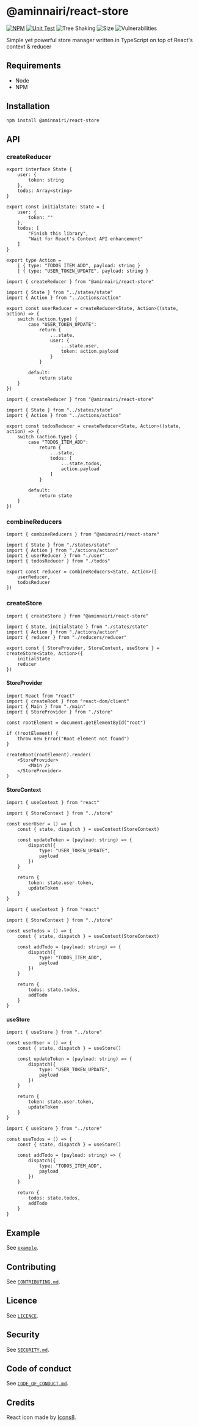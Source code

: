 # @aminnairi/react-store

[![NPM](https://badgen.net/npm/v/@aminnairi/react-store)](https://www.npmjs.com/package/@aminnairi/react-store)
[![Unit Test](https://github.com/aminnairi/react-store/actions/workflows/test.yaml/badge.svg)](https://github.com/aminnairi/react-store/actions/workflows/test.yaml) ![Tree Shaking](https://badgen.net/bundlephobia/tree-shaking/@aminnairi/react-store) ![Size](https://badgen.net/bundlephobia/minzip/@aminnairi/react-store) ![Vulnerabilities](https://badgen.net/snyk/aminnairi/react-store) 

Simple yet powerful store manager written in TypeScript on top of React's context & reducer

## Requirements

- Node
- NPM

## Installation

```bash
npm install @aminnairi/react-store
```

## API

### createReducer

```tsx
export interface State {
    user: {
        token: string
    },
    todos: Array<string>
}

export const initialState: State = {
    user: {
        token: ""
    },
    todos: [
        "Finish this library",
        "Wait for React's Context API enhancement"
    ]
}
```

```tsx
export type Action =
    | { type: "TODOS_ITEM_ADD", payload: string }
    | { type: "USER_TOKEN_UPDATE", payload: string }
```

```tsx
import { createReducer } from "@aminnairi/react-store"

import { State } from "../states/state"
import { Action } from "../actions/action"

export const userReducer = createReducer<State, Action>((state, action) => {
    switch (action.type) {
        case "USER_TOKEN_UPDATE":
            return {
                ...state,
                user: {
                    ...state.user,
                    token: action.payload
                }
            }

        default:
            return state
    }
})
```

```tsx
import { createReducer } from "@aminnairi/react-store"

import { State } from "../states/state"
import { Action } from "../actions/action"

export const todosReducer = createReducer<State, Action>((state, action) => {
    switch (action.type) {
        case "TODOS_ITEM_ADD":
            return {
                ...state,
                todos: [
                    ...state.todos,
                    action.payload
                ]
            }

        default:
            return state
    }
})
```

### combineReducers

```tsx
import { combineReducers } from "@aminnairi/react-store"

import { State } from "./states/state"
import { Action } from "./actions/action"
import { userReducer } from "./user"
import { todosReducer } from "./todos"

export const reducer = combineReducers<State, Action>([
    userReducer,
    todosReducer
])
```

### createStore

```tsx
import { createStore } from "@aminnairi/react-store"

import { State, initialState } from "./states/state"
import { Action } from "./actions/action"
import { reducer } from "./reducers/reducer"

export const { StoreProvider, StoreContext, useStore } = createStore<State, Action>({
    initialState
    reducer
})
```

#### StoreProvider

```tsx
import React from "react"
import { createRoot } from "react-dom/client"
import { Main } from "./main"
import { StoreProvider } from "./store"

const rootElement = document.getElementById("root")

if (!rootElement) {
    throw new Error("Root element not found")
}

createRoot(rootElement).render(
    <StoreProvider>
        <Main />
    </StoreProvider>
)
```

#### StoreContext

```tsx
import { useContext } from "react"

import { StoreContext } from "../store"

const userUser = () => {
    const { state, dispatch } = useContext(StoreContext)

    const updateToken = (payload: string) => {
        dispatch({
            type: "USER_TOKEN_UPDATE",
            payload
        })
    }

    return {
        token: state.user.token,
        updateToken
    }
}
```

```tsx
import { useContext } from "react"

import { StoreContext } from "../store"

const useTodos = () => {
    const { state, dispatch } = useContext(StoreContext)

    const addTodo = (payload: string) => {
        dispatch({
            type: "TODOS_ITEM_ADD",
            payload
        })
    }

    return {
        todos: state.todos,
        addTodo
    }
}
```

#### useStore

```tsx
import { useStore } from "../store"

const userUser = () => {
    const { state, dispatch } = useStore()

    const updateToken = (payload: string) => {
        dispatch({
            type: "USER_TOKEN_UPDATE",
            payload
        })
    }

    return {
        token: state.user.token,
        updateToken
    }
}
```

```tsx
import { useStore } from "../store"

const useTodos = () => {
    const { state, dispatch } = useStore()

    const addTodo = (payload: string) => {
        dispatch({
            type: "TODOS_ITEM_ADD",
            payload
        })
    }

    return {
        todos: state.todos,
        addTodo
    }
}
```

## Example

See [`example`](./example).

## Contributing

See [`CONTRIBUTING.md`](./CONTRIBUTING.md).

## Licence

See [`LICENCE`](./LICENCE).

## Security

See [`SECURITY.md`](./SECURITY.md).

## Code of conduct

See [`CODE_OF_CONDUCT.md`](./CODE_OF_CONDUCT.md).

## Credits

React icon made by [Icons8](https://icons8.com/license).